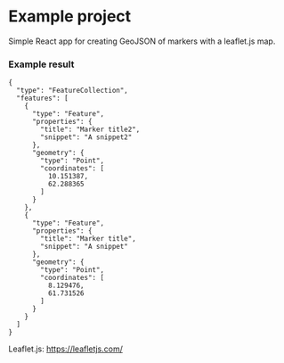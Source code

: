 # Example project

Simple React app for creating GeoJSON of markers with a leaflet.js map. 

### Example result

```
{
  "type": "FeatureCollection",
  "features": [
    {
      "type": "Feature",
      "properties": {
        "title": "Marker title2",
        "snippet": "A snippet2"
      },
      "geometry": {
        "type": "Point",
        "coordinates": [
          10.151387,
          62.288365
        ]
      }
    },
    {
      "type": "Feature",
      "properties": {
        "title": "Marker title",
        "snippet": "A snippet"
      },
      "geometry": {
        "type": "Point",
        "coordinates": [
          8.129476,
          61.731526
        ]
      }
    }
  ]
}
```
Leaflet.js: https://leafletjs.com/
